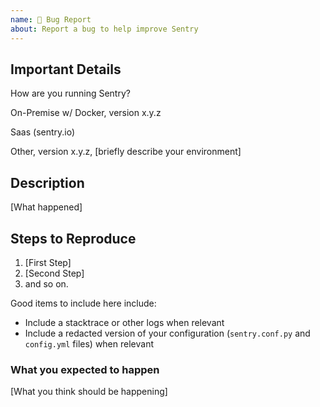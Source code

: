 ```yaml
---
name: 🐞 Bug Report
about: Report a bug to help improve Sentry
---
```


<!-- WARNING: DO NOT remove any of the headers below or your issue will automatically be closed by our bot -->

## Important Details

How are you running Sentry?

<!-- Please pick one of the following -->
On-Premise w/ Docker, version x.y.z
<!-- --------------- -->
Saas (sentry.io)
<!-- --------------- -->
Other, version x.y.z, [briefly describe your environment]
<!-- --------------- -->

## Description

[What happened]

## Steps to Reproduce

1. [First Step]
2. [Second Step]
3. and so on.

Good items to include here include:

- Include a stacktrace or other logs when relevant
- Include a redacted version of your configuration (`sentry.conf.py` and `config.yml` files) when relevant

### What you expected to happen

[What you think should be happening]
